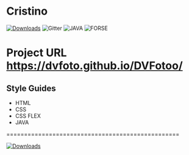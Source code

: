 # Cristino

[![Downloads](https://img.shields.io/badge/COPYRIGHT%20-DVFoto-green)](https://dvfoto.lt)
![Gitter](https://img.shields.io/badge/HTML%20-CSS-yellowgreen)
![JAVA](https://img.shields.io/badge/JAVA-script-red)
![FORSE](https://img.shields.io/badge/FORCE-WithYou-blue)

# Project URL  https://dvfoto.github.io/DVFotoo/

## Style Guides

- HTML
- CSS
- CSS FLEX
- JAVA

=================================================

[![Downloads](https://img.shields.io/badge/COPYRIGHT%20-DVFoto-green)](https://dvfoto.lt)
